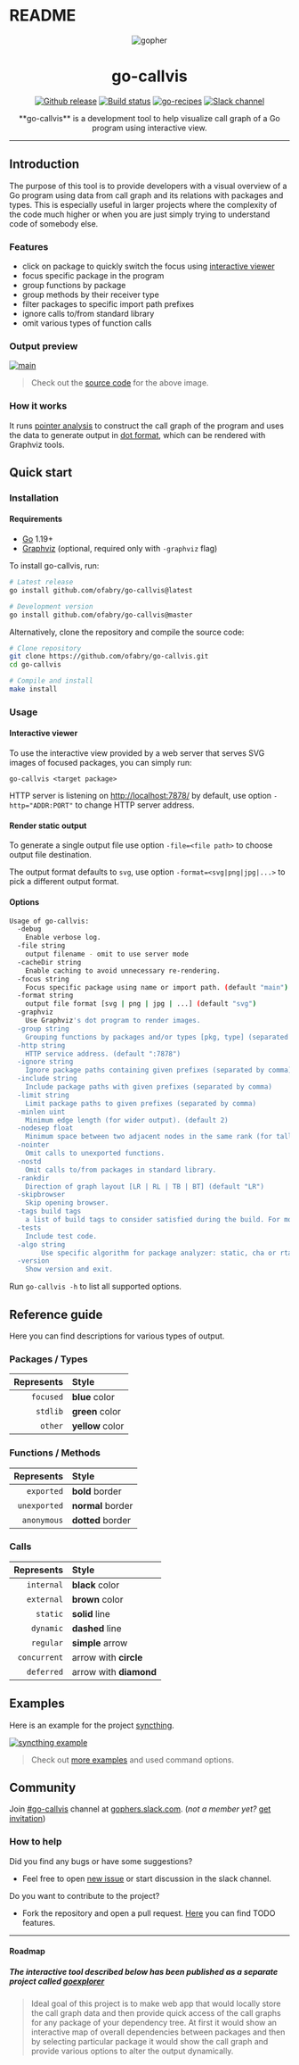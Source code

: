 # README

<p align="center"><img src="images/gopher.png" alt="gopher"></p>

<h1 align="center">go-callvis</h1>

<p align="center">
  <a href="https://github.com/ofabry/go-callvis/releases"><img src="https://img.shields.io/github/release/ofabry/go-callvis.svg" alt="Github release"></a>
  <a href="https://github.com/ofabry/go-callvis/actions"><img src="https://github.com/ofabry/go-callvis/actions/workflows/ci.yml/badge.svg" alt="Build status"></a>
  <a href="https://github.com/nikolaydubina/go-recipes"><img src="https://raw.githubusercontent.com/nikolaydubina/go-recipes/main/badge.svg?raw=true" alt="go-recipes"></a>
  <a href="https://gophers.slack.com/archives/go-callvis"><img src="https://img.shields.io/badge/gophers%20slack-%23go--callvis-ff69b4.svg" alt="Slack channel"></a>
</p>

<p align="center">**go-callvis** is a development tool to help visualize call graph of a Go program using interactive view.</p>

---

## Introduction

The purpose of this tool is to provide developers with a visual overview of a Go program using data from call graph
and its relations with packages and types. This is especially useful in larger projects where the complexity of
the code much higher or when you are just simply trying to understand code of somebody else.

### Features

- click on package to quickly switch the focus using [interactive viewer](#interactive-viewer)
- focus specific package in the program
- group functions by package
- group methods by their receiver type
- filter packages to specific import path prefixes
- ignore calls to/from standard library
- omit various types of function calls

### Output preview

[![main](images/main.png)](https://raw.githubusercontent.com/ofabry/go-callvis/master/images/main.png)

> Check out the [source code](examples/main) for the above image.

### How it works

It runs [pointer analysis](https://godoc.org/golang.org/x/tools/go/pointer) to construct the call graph of the program and
uses the data to generate output in [dot format](http://www.graphviz.org/content/dot-language), which can be rendered with Graphviz tools.

## Quick start

### Installation

#### Requirements

- [Go](https://golang.org/dl/) 1.19+
- [Graphviz](http://www.graphviz.org/download/) (optional, required only with `-graphviz` flag)

To install go-callvis, run:

```sh
# Latest release
go install github.com/ofabry/go-callvis@latest

# Development version
go install github.com/ofabry/go-callvis@master
```

Alternatively, clone the repository and compile the source code:

```sh
# Clone repository
git clone https://github.com/ofabry/go-callvis.git
cd go-callvis

# Compile and install
make install
```

### Usage

#### Interactive viewer

To use the interactive view provided by a web server that serves SVG images of focused packages, you can simply run:

`go-callvis <target package>`

HTTP server is listening on [http://localhost:7878/](http://localhost:7878/) by default, use option `-http="ADDR:PORT"` to change HTTP server address.

#### Render static output

To generate a single output file use option `-file=<file path>` to choose output file destination.

The output format defaults to `svg`, use option `-format=<svg|png|jpg|...>` to pick a different output format.

#### Options

```sh
Usage of go-callvis:
  -debug
    Enable verbose log.
  -file string
    output filename - omit to use server mode
  -cacheDir string
    Enable caching to avoid unnecessary re-rendering.
  -focus string
    Focus specific package using name or import path. (default "main")
  -format string
    output file format [svg | png | jpg | ...] (default "svg")
  -graphviz
    Use Graphviz's dot program to render images.
  -group string
    Grouping functions by packages and/or types [pkg, type] (separated by comma) (default "pkg")
  -http string
    HTTP service address. (default ":7878")
  -ignore string
    Ignore package paths containing given prefixes (separated by comma)
  -include string
    Include package paths with given prefixes (separated by comma)
  -limit string
    Limit package paths to given prefixes (separated by comma)
  -minlen uint
    Minimum edge length (for wider output). (default 2)
  -nodesep float
    Minimum space between two adjacent nodes in the same rank (for taller output). (default 0.35)
  -nointer
    Omit calls to unexported functions.
  -nostd
    Omit calls to/from packages in standard library.
  -rankdir
    Direction of graph layout [LR | RL | TB | BT] (default "LR")
  -skipbrowser
    Skip opening browser.
  -tags build tags
    a list of build tags to consider satisfied during the build. For more information about build tags, see the description of build constraints in the documentation for the go/build package
  -tests
    Include test code.
  -algo string
        Use specific algorithm for package analyzer: static, cha or rta (default "static")      
  -version
    Show version and exit.
```

Run `go-callvis -h` to list all supported options.

## Reference guide

Here you can find descriptions for various types of output.

### Packages / Types

|Represents  | Style|
|----------: | :-------------|
|`focused`   | **blue** color|
|`stdlib`    | **green** color|
|`other`     | **yellow** color|

### Functions / Methods

|Represents   | Style|
|-----------: | :--------------|
|`exported`   | **bold** border|
|`unexported` | **normal** border|
|`anonymous`  | **dotted** border|

### Calls

|Represents   | Style|
|-----------: | :-------------|
|`internal`   | **black** color|
|`external`   | **brown** color|
|`static`     | **solid** line|
|`dynamic`    | **dashed** line|
|`regular`    | **simple** arrow|
|`concurrent` | arrow with **circle**|
|`deferred`   | arrow with **diamond**|

## Examples

Here is an example for the project [syncthing](https://github.com/syncthing/syncthing).

[![syncthing example](images/syncthing.png)](https://raw.githubusercontent.com/ofabry/go-callvis/master/images/syncthing.png)

> Check out [more examples](examples) and used command options.

## Community

Join [#go-callvis](https://gophers.slack.com/archives/go-callvis) channel at [gophers.slack.com](http://gophers.slack.com). (*not a member yet?* [get invitation](https://gophersinvite.herokuapp.com))

### How to help

Did you find any bugs or have some suggestions?

- Feel free to open [new issue](https://github.com/ofabry/go-callvis/issues/new) or start discussion in the slack channel.

Do you want to contribute to the project?

- Fork the repository and open a pull request. [Here](https://github.com/ofabry/go-callvis/projects/1) you can find TODO features.

---

#### Roadmap

##### The *interactive tool* described below has been published as a *separate project* called [goexplorer](https://github.com/ofabry/goexplorer)

> Ideal goal of this project is to make web app that would locally store the call graph data and then provide quick access of the call graphs for any package of your dependency tree. At first it would show an interactive map of overall dependencies between packages and then by selecting particular package it would show the call graph and provide various options to alter the output dynamically.
